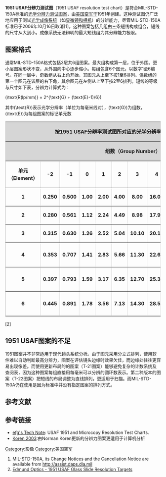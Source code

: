 **1951 USAF分辨力测试图**（1951 USAF resolution test
chart）是符合MIL-STD-150A标准的[光学分辨力测试图案](https://zh.wikipedia.org/wiki/光学分辨率 "wikilink")，由[美国空军于](../Page/美国空军.md "wikilink")1951年创建。这种测试图仍广泛地应用于测试[光学成像系统](../Page/光学.md "wikilink")（如[显微镜和](https://zh.wikipedia.org/wiki/显微镜 "wikilink")[相机](https://zh.wikipedia.org/wiki/相机 "wikilink")）的分辨能力，尽管MIL-STD-150A标准已于2006年10月16日取消\[1\]。这种图案包括几组由三条短线构成组合，短线的尺寸从大到小。成像系统无法辩明的最大短线组为其分辨能力极限。

## 图案格式

通常MIL-STD-150A格式包括3层共6组图案。最大组构成第一层，位于外围。更小层图案形状不变，从外围向中心逐步缩小。每组包含6个图元，以数字1至6编号。在同一层中，奇数组从右上角开始，其图元从上至下按1至6排列。偶数组的第一个图元在该层的右下角，其余图元在左侧从上至下按2至6排列。短线的等级与尺寸如下表，分辨力计算式为：

\(\text{R(lp/mm)} = 2^{\text{G} + (\text{E}-1)/6}\)

其中\(\text{R}\)表示光学分辨率（单位为每毫米线对），\(\text{G}\)为组数，\(\text{E}\)为每组图案的标记单元数

<table width="100%" border="1" cellspacing="0" cellpadding="2" bordercolor="#d6d6d6">

<tr>

<td colspan="13" align="center" bgcolor="#d6d6d6">

<strong>按1951 USAF分辨率测试图所对应的光学分辨率（单位为每毫米线对）</strong>

</td>

</tr>

<tr>

<td colspan="13" align="center" bgcolor="#d6d6d6">

<strong>组数（Group Number）</strong>

</td>

</tr>

<tr>

<td width="11%" align="center">

<strong>单元（Element）</strong>

</td>

<td width="7%" align="center">

<strong>-2</strong>

</td>

<td width="7%" align="center">

<strong>-1</strong>

</td>

<td width="6%" align="center">

<strong>0</strong>

</td>

<td width="6%" align="center">

<strong>1</strong>

</td>

<td width="6%" align="center">

<strong>2</strong>

</td>

<td width="7%" align="center">

<strong>3</strong>

</td>

<td width="7%" align="center">

<strong>4</strong>

</td>

<td width="6%" align="center">

<strong>5</strong>

</td>

<td width="7%" align="center">

<strong>6</strong>

</td>

<td width="7%" align="center">

<strong>7</strong>

</td>

<td width="12%" align="center">

<strong>8</strong>

</td>

<td width="11%" align="center">

<strong>9</strong>

</td>

</tr>

<tr>

<td width="11%" align="center">

<strong>1</strong>

</td>

<td width="7%" align="center">

<strong>0.250</strong>

</td>

<td width="7%" align="center">

<strong>0.500</strong>

</td>

<td width="6%" align="center">

<strong>1.00</strong>

</td>

<td width="6%" align="center">

<strong>2.00</strong>

</td>

<td width="6%" align="center">

<strong>4.00</strong>

</td>

<td width="7%" align="center">

<strong>8.00</strong>

</td>

<td width="7%" align="center">

<strong>16.00</strong>

</td>

<td width="6%" align="center">

<strong>32.0</strong>

</td>

<td width="7%" align="center">

<strong>64.0</strong>

</td>

<td width="7%" align="center">

<strong>128.0</strong>

</td>

<td width="12%" align="center">

<strong>256.0</strong>

</td>

<td width="11%" align="center">

<strong>512.0</strong>

</td>

</tr>

<tr>

<td width="11%" align="center">

<strong>2</strong>

</td>

<td width="7%" align="center">

<strong>0.280</strong>

</td>

<td width="7%" align="center">

<strong>0.561</strong>

</td>

<td width="6%" align="center">

<strong>1.12</strong>

</td>

<td width="6%" align="center">

<strong>2.24</strong>

</td>

<td width="6%" align="center">

<strong>4.49</strong>

</td>

<td width="7%" align="center">

<strong>8.98</strong>

</td>

<td width="7%" align="center">

<strong>17.95</strong>

</td>

<td width="6%" align="center">

<strong>36.0</strong>

</td>

<td width="7%" align="center">

<strong>71.8</strong>

</td>

<td width="7%" align="center">

<strong>144.0</strong>

</td>

<td width="12%" align="center">

<strong>287.0</strong>

</td>

<td width="11%" align="center">

<strong>575.0</strong>

</td>

</tr>

<tr>

<td width="11%" align="center">

<strong>3</strong>

</td>

<td width="7%" align="center">

<strong>0.315</strong>

</td>

<td width="7%" align="center">

<strong>0.630</strong>

</td>

<td width="6%" align="center">

<strong>1.26</strong>

</td>

<td width="6%" align="center">

<strong>2.52</strong>

</td>

<td width="6%" align="center">

<strong>5.04</strong>

</td>

<td width="7%" align="center">

<strong>10.10</strong>

</td>

<td width="7%" align="center">

<strong>20.16</strong>

</td>

<td width="6%" align="center">

<strong>40.3</strong>

</td>

<td width="7%" align="center">

<strong>80.6</strong>

</td>

<td width="7%" align="center">

<strong>161.0</strong>

</td>

<td width="12%" align="center">

<strong>323.0</strong>

</td>

<td width="11%" align="center">

<strong>645.0</strong>

</td>

</tr>

<tr>

<td width="11%" align="center">

<strong>4</strong>

</td>

<td width="7%" align="center">

<strong>0.353</strong>

</td>

<td width="7%" align="center">

<strong>0.707</strong>

</td>

<td width="6%" align="center">

<strong>1.41</strong>

</td>

<td width="6%" align="center">

<strong>2.83</strong>

</td>

<td width="6%" align="center">

<strong>5.66</strong>

</td>

<td width="7%" align="center">

<strong>11.30</strong>

</td>

<td width="7%" align="center">

<strong>22.62</strong>

</td>

<td width="6%" align="center">

<strong>45.3</strong>

</td>

<td width="7%" align="center">

<strong>90.5</strong>

</td>

<td width="7%" align="center">

<strong>181.0</strong>

</td>

<td width="12%" align="center">

<strong>362.0</strong>

</td>

<td width="11%" align="center">

<strong>-----</strong>

</td>

</tr>

<tr>

<td width="11%" align="center">

<strong>5</strong>

</td>

<td width="7%" align="center">

<strong>0.397</strong>

</td>

<td width="7%" align="center">

<strong>0.793</strong>

</td>

<td width="6%" align="center">

<strong>1.59</strong>

</td>

<td width="6%" align="center">

<strong>3.17</strong>

</td>

<td width="6%" align="center">

<strong>6.35</strong>

</td>

<td width="7%" align="center">

<strong>12.70</strong>

</td>

<td width="7%" align="center">

<strong>25.39</strong>

</td>

<td width="6%" align="center">

<strong>50.8</strong>

</td>

<td width="7%" align="center">

<strong>102.0</strong>

</td>

<td width="7%" align="center">

<strong>203.0</strong>

</td>

<td width="12%" align="center">

<strong>406.0</strong>

</td>

<td width="11%" align="center">

<strong>-----</strong>

</td>

</tr>

<tr>

<td width="11%" align="center">

<strong>6</strong>

</td>

<td width="7%" align="center">

<strong>0.445</strong>

</td>

<td width="7%" align="center">

<strong>0.891</strong>

</td>

<td width="6%" align="center">

<strong>1.78</strong>

</td>

<td width="6%" align="center">

<strong>3.56</strong>

</td>

<td width="6%" align="center">

<strong>7.13</strong>

</td>

<td width="7%" align="center">

<strong>14.30</strong>

</td>

<td width="7%" align="center">

<strong>28.50</strong>

</td>

<td width="6%" align="center">

<strong>57.0</strong>

</td>

<td width="7%" align="center">

<strong>114.0</strong>

</td>

<td width="7%" align="center">

<strong>228.0</strong>

</td>

<td width="12%" align="center">

<strong>456.0</strong>

</td>

<td width="11%" align="center">

<strong>-----</strong>

</td>

</tr>

</table>

\[2\]

## 1951 USAF图案的不足

1951图案并不非常适用于现代镜头系统分析。由于图元采用分立式排列，使用软件难以自动判断最高分辨力，图案在评估镜头边缘时效果欠佳，而边缘处往往更容易出现像差。而使用更新布局的的图案（T-21图案）能够避免复杂的计数系统及查阅表，因为这种图案每组直接用每毫米可以分辨的圆环数表示。第二种版本的图案（T-22图案）把短线的布局调整为直线排列，更适用于扫描。而MIL-STD-150A仍在使用是因为标准中并没有指定图案的排列方式。

## 参考文献

## 参考链接

  - [efg's Tech
    Note](http://www.efg2.com/Lab/ImageProcessing/TestTargets/#USAF1951):
    USAF 1951 and Microcopy Resolution Test Charts.
  - [Koren 2003](http://www.normankoren.com/Tutorials/MTF5.html):由Norman
    Koren更新的分辨力图案更适用于计算机分析

[Category:影像](https://zh.wikipedia.org/wiki/Category:影像 "wikilink")
[Category:美国空军](https://zh.wikipedia.org/wiki/Category:美国空军 "wikilink")

1.  MIL-STD-150A, its Change Notices and the Cancellation Notice are
    available from <http://assist.daps.dla.mil>
2.  [Edmund Optics - 1951 USAF Glass Slide Resolution
    Targets](http://www.edmundoptics.com/onlinecatalog/displayproduct.cfm?productID=1790&PageNum=1&StartRow=1&itemid=9125)
